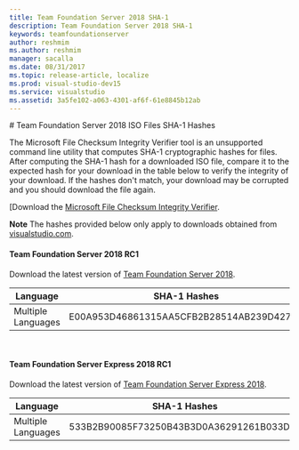 ```yaml
---
title: Team Foundation Server 2018 SHA-1
description: Team Foundation Server 2018 SHA-1
keywords: teamfoundationserver
author: reshmim
ms.author: reshmim
manager: sacalla
ms.date: 08/31/2017
ms.topic: release-article, localize
ms.prod: visual-studio-dev15
ms.service: visualstudio
ms.assetid: 3a5fe102-a063-4301-af6f-61e8845b12ab
---
```


#<a id="top"> </a>  Team Foundation Server 2018 ISO Files SHA-1 Hashes

The Microsoft File Checksum Integrity Verifier tool is an unsupported command line utility that computes SHA-1 cryptographic hashes for files. After computing the SHA-1 hash for a downloaded ISO file, compare it to the expected hash for your download in the table below to verify the integrity of your download. If the hashes don't match, your download may be corrupted and you should download the file again.

[Download the <a href="https://support.microsoft.com/en-us/kb/841290" target="blank">Microsoft File Checksum Integrity Verifier</a>.

**Note** The hashes provided below only apply to downloads obtained from <a href="https://www.visualstudio.com/downloads" target="blank">visualstudio.com</a>.

#### Team Foundation Server 2018 RC1

Download the latest version of <a href="https://www.visualstudio.com/downloads" target="blank">Team Foundation Server 2018</a>.

| Language |  SHA-1 Hashes |                                      
| ------------------------------- | -----------------------------------------
|Multiple Languages | E00A953D46861315AA5CFB2B28514AB239D4276C

</br>

#### Team Foundation Server Express 2018 RC1

Download the latest version of <a href="https://www.visualstudio.com/downloads" target="blank">Team Foundation Server Express 2018</a>.

| Language |  SHA-1 Hashes |                                      
| ------------------------------- | -----------------------------------------
|Multiple Languages | 533B2B90085F73250B43B3D0A36291261B033DF5

</br>

